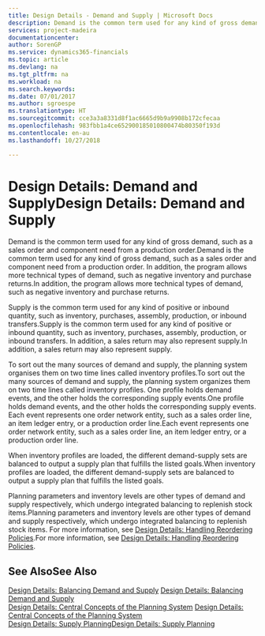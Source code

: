 ```yaml
---
title: Design Details - Demand and Supply | Microsoft Docs
description: Demand is the common term used for any kind of gross demand, such as a sales order and component need from a production order. In addition, the program allows more technical types of demand, such as negative inventory and purchase returns.
services: project-madeira
documentationcenter: 
author: SorenGP
ms.service: dynamics365-financials
ms.topic: article
ms.devlang: na
ms.tgt_pltfrm: na
ms.workload: na
ms.search.keywords: 
ms.date: 07/01/2017
ms.author: sgroespe
ms.translationtype: HT
ms.sourcegitcommit: cce3a3a8331d8f1ac6665d9b9a9908b172cfecaa
ms.openlocfilehash: 983fbb1a4ce652900185010800474b80350f193d
ms.contentlocale: en-au
ms.lasthandoff: 10/27/2018

---
```

# <a name="design-details-demand-and-supply"></a><span data-ttu-id="47a0a-104">Design Details: Demand and Supply</span><span class="sxs-lookup"><span data-stu-id="47a0a-104">Design Details: Demand and Supply</span></span>
<span data-ttu-id="47a0a-105">Demand is the common term used for any kind of gross demand, such as a sales order and component need from a production order.</span><span class="sxs-lookup"><span data-stu-id="47a0a-105">Demand is the common term used for any kind of gross demand, such as a sales order and component need from a production order.</span></span> <span data-ttu-id="47a0a-106">In addition, the program allows more technical types of demand, such as negative inventory and purchase returns.</span><span class="sxs-lookup"><span data-stu-id="47a0a-106">In addition, the program allows more technical types of demand, such as negative inventory and purchase returns.</span></span>  
  
 <span data-ttu-id="47a0a-107">Supply is the common term used for any kind of positive or inbound quantity, such as inventory, purchases, assembly, production, or inbound transfers.</span><span class="sxs-lookup"><span data-stu-id="47a0a-107">Supply is the common term used for any kind of positive or inbound quantity, such as inventory, purchases, assembly, production, or inbound transfers.</span></span> <span data-ttu-id="47a0a-108">In addition, a sales return may also represent supply.</span><span class="sxs-lookup"><span data-stu-id="47a0a-108">In addition, a sales return may also represent supply.</span></span>  
  
 <span data-ttu-id="47a0a-109">To sort out the many sources of demand and supply, the planning system organises them on two time lines called inventory profiles.</span><span class="sxs-lookup"><span data-stu-id="47a0a-109">To sort out the many sources of demand and supply, the planning system organizes them on two time lines called inventory profiles.</span></span> <span data-ttu-id="47a0a-110">One profile holds demand events, and the other holds the corresponding supply events.</span><span class="sxs-lookup"><span data-stu-id="47a0a-110">One profile holds demand events, and the other holds the corresponding supply events.</span></span> <span data-ttu-id="47a0a-111">Each event represents one order network entity, such as a sales order line, an item ledger entry, or a production order line.</span><span class="sxs-lookup"><span data-stu-id="47a0a-111">Each event represents one order network entity, such as a sales order line, an item ledger entry, or a production order line.</span></span>  
  
 <span data-ttu-id="47a0a-112">When inventory profiles are loaded, the different demand-supply sets are balanced to output a supply plan that fulfills the listed goals.</span><span class="sxs-lookup"><span data-stu-id="47a0a-112">When inventory profiles are loaded, the different demand-supply sets are balanced to output a supply plan that fulfills the listed goals.</span></span>  
  
 <span data-ttu-id="47a0a-113">Planning parameters and inventory levels are other types of demand and supply respectively, which undergo integrated balancing to replenish stock items.</span><span class="sxs-lookup"><span data-stu-id="47a0a-113">Planning parameters and inventory levels are other types of demand and supply respectively, which undergo integrated balancing to replenish stock items.</span></span> <span data-ttu-id="47a0a-114">For more information, see [Design Details: Handling Reordering Policies](design-details-handling-reordering-policies.md).</span><span class="sxs-lookup"><span data-stu-id="47a0a-114">For more information, see [Design Details: Handling Reordering Policies](design-details-handling-reordering-policies.md).</span></span>  
  
## <a name="see-also"></a><span data-ttu-id="47a0a-115">See Also</span><span class="sxs-lookup"><span data-stu-id="47a0a-115">See Also</span></span>  
 <span data-ttu-id="47a0a-116">[Design Details: Balancing Demand and Supply](design-details-balancing-demand-and-supply.md) </span><span class="sxs-lookup"><span data-stu-id="47a0a-116">[Design Details: Balancing Demand and Supply](design-details-balancing-demand-and-supply.md) </span></span>  
 <span data-ttu-id="47a0a-117">[Design Details: Central Concepts of the Planning System](design-details-central-concepts-of-the-planning-system.md) </span><span class="sxs-lookup"><span data-stu-id="47a0a-117">[Design Details: Central Concepts of the Planning System](design-details-central-concepts-of-the-planning-system.md) </span></span>  
 [<span data-ttu-id="47a0a-118">Design Details: Supply Planning</span><span class="sxs-lookup"><span data-stu-id="47a0a-118">Design Details: Supply Planning</span></span>](design-details-supply-planning.md)
